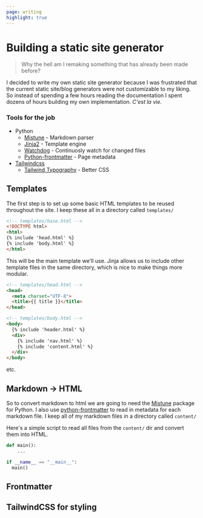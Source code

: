 ```yaml
---
page: writing
highlight: true
---
```


# Building a static site generator

> Why the hell am I remaking something that has already been made before?

I decided to write my own static site generator because I was frustrated that the current
static site/blog generators were not customizable to my liking. So instead of spending a few
hours reading the documentation I spent dozens of hours building my own implementation. _C'est la vie_.

### Tools for the job

- Python
  - [Mistune](https://mistune.readthedocs.io/en/latest/) - Markdown parser
  - [Jinja2](https://svn.python.org/projects/external/Jinja-2.1.1/docs/_build/html/index.html) - Template engine
  - [Watchdog](https://python-watchdog.readthedocs.io/en/stable/) - Continuosly watch for changed files
  - [Python-frontmatter](https://github.com/eyeseast/python-frontmatter) - Page metadata
- [Tailwindcss](https://tailwindcss.com/)
  - [Tailwind Typography](https://tailwindcss.com/docs/typography-plugin) - Better CSS


## Templates

The first step is to set up some basic HTML templates to be reused throughout the site. I keep these all in
a directory called `templates/`

```html
<!-- templates/base.html -->
<!DOCTYPE html>
<html>
{% include 'head.html' %}
{% include 'body.html' %}
</html>
```

This will be the main template we'll use. Jinja allows us to include other template files in the same directory,
which is nice to make things more modular.

```html
<!-- templates/head.html -->
<head>
  <meta charset="UTF-8">
  <title>{{ title }}</title>
</head>
```

```html
<!-- templates/body.html -->
<body>
  {% include 'header.html' %}
  <div>
    {% include 'nav.html' %} 
    {% include 'content.html' %}
  </div>
</body>
```

etc.


## Markdown -> HTML

So to convert markdown to html we are going to need the [Mistune](https://mistune.readthedocs.io/en/latest/)
package for Python. I also use [python-frontmatter](https://github.com/eyeseast/python-frontmatter) to
read in metadata for each markdown file. I keep all of my markdown files in a directory called `content/`

Here's a simple script to read all files from the `content/` dir and convert them into HTML.

```python
def main():
    ...

if __name__ == "__main__":
  main()
```

## Frontmatter

## TailwindCSS for styling